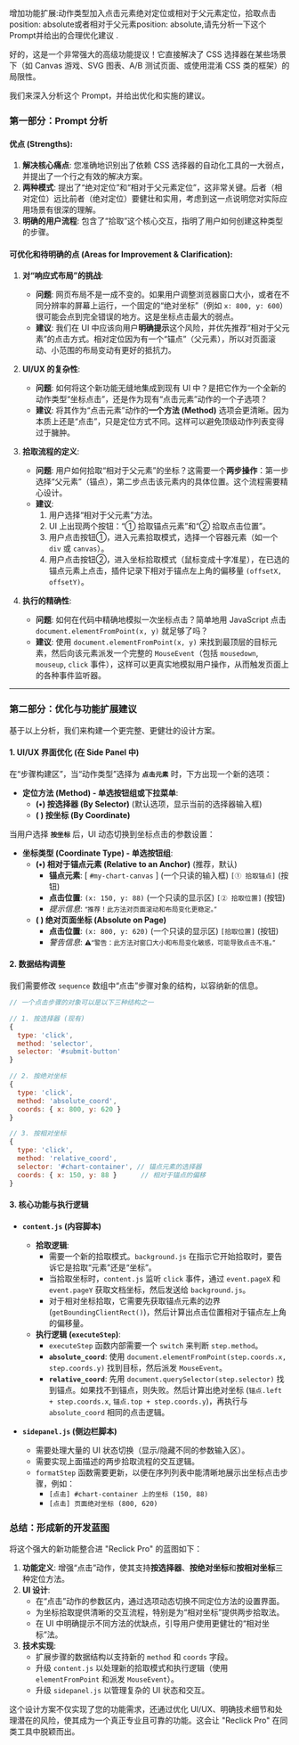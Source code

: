 增加功能扩展:动作类型加入点击元素绝对定位或相对于父元素定位，拾取点击position: absolute或者相对于父元素position: absolute,请先分析一下这个Prompt并给出的合理优化建议 .

好的，这是一个非常强大的高级功能提议！它直接解决了 CSS 选择器在某些场景下（如 Canvas 游戏、SVG 图表、A/B 测试页面、或使用混淆 CSS 类的框架）的局限性。

我们来深入分析这个 Prompt，并给出优化和实施的建议。

### 第一部分：Prompt 分析

#### 优点 (Strengths):

1.  **解决核心痛点**: 您准确地识别出了依赖 CSS 选择器的自动化工具的一大弱点，并提出了一个行之有效的解决方案。
2.  **两种模式**: 提出了“绝对定位”和“相对于父元素定位”，这非常关键。后者（相对定位）远比前者（绝对定位）要健壮和实用，考虑到这一点说明您对实际应用场景有很深的理解。
3.  **明确的用户流程**: 包含了“拾取”这个核心交互，指明了用户如何创建这种类型的步骤。

#### 可优化和待明确的点 (Areas for Improvement & Clarification):

1.  **对“响应式布局”的挑战**:
    *   **问题**: 网页布局不是一成不变的。如果用户调整浏览器窗口大小，或者在不同分辨率的屏幕上运行，一个固定的“绝对坐标”（例如 `x: 800, y: 600`）很可能会点到完全错误的地方。这是坐标点击最大的弱点。
    *   **建议**: 我们在 UI 中应该向用户**明确提示**这个风险，并优先推荐“相对于父元素”的点击方式。相对定位因为有一个“锚点”（父元素），所以对页面滚动、小范围的布局变动有更好的抵抗力。

2.  **UI/UX 的复杂性**:
    *   **问题**: 如何将这个新功能无缝地集成到现有 UI 中？是把它作为一个全新的动作类型“坐标点击”，还是作为现有“点击元素”动作的一个子选项？
    *   **建议**: 将其作为“点击元素”动作的**一个方法 (Method)** 选项会更清晰。因为本质上还是“点击”，只是定位方式不同。这样可以避免顶级动作列表变得过于臃肿。

3.  **拾取流程的定义**:
    *   **问题**: 用户如何拾取“相对于父元素”的坐标？这需要一个**两步操作**：第一步选择“父元素”（锚点），第二步点击该元素内的具体位置。这个流程需要精心设计。
    *   **建议**:
        1.  用户选择“相对于父元素”方法。
        2.  UI 上出现两个按钮：“① 拾取锚点元素”和“② 拾取点击位置”。
        3.  用户点击按钮①，进入元素拾取模式，选择一个容器元素（如一个 `div` 或 `canvas`）。
        4.  用户点击按钮②，进入坐标拾取模式（鼠标变成十字准星），在已选的锚点元素上点击，插件记录下相对于锚点左上角的偏移量 `(offsetX, offsetY)`。

4.  **执行的精确性**:
    *   **问题**: 如何在代码中精确地模拟一次坐标点击？简单地用 JavaScript 点击 `document.elementFromPoint(x, y)` 就足够了吗？
    *   **建议**: 使用 `document.elementFromPoint(x, y)` 来找到最顶层的目标元素，然后向该元素派发一个完整的 `MouseEvent`（包括 `mousedown`, `mouseup`, `click` 事件），这样可以更真实地模拟用户操作，从而触发页面上的各种事件监听器。

---

### 第二部分：优化与功能扩展建议

基于以上分析，我们来构建一个更完整、更健壮的设计方案。

#### 1. UI/UX 界面优化 (在 Side Panel 中)

在“步骤构建区”，当“动作类型”选择为 **`点击元素`** 时，下方出现一个新的选项：

*   **定位方法 (Method) - 单选按钮组或下拉菜单**:
    *   **(•) 按选择器 (By Selector)** (默认选项，显示当前的选择器输入框)
    *   **( ) 按坐标 (By Coordinate)**

当用户选择 **`按坐标`** 后，UI 动态切换到坐标点击的参数设置：

*   **坐标类型 (Coordinate Type) - 单选按钮组**:
    *   **(•) 相对于锚点元素 (Relative to an Anchor)** (推荐，默认)
        *   **锚点元素**: [ `#my-chart-canvas` ] (一个只读的输入框) `[① 拾取锚点]` (按钮)
        *   **点击位置**: `(x: 150, y: 88)` (一个只读的显示区) `[② 拾取位置]` (按钮)
        *   *提示信息*: <small>“推荐！此方法对页面滚动和布局变化更稳定。”</small>
    *   **( ) 绝对页面坐标 (Absolute on Page)**
        *   **点击位置**: `(x: 800, y: 620)` (一个只读的显示区) `[拾取位置]` (按钮)
        *   *警告信息*: <small>⚠️“警告：此方法对窗口大小和布局变化敏感，可能导致点击不准。”</small>

#### 2. 数据结构调整

我们需要修改 `sequence` 数组中“点击”步骤对象的结构，以容纳新的信息。

```javascript
// 一个点击步骤的对象可以是以下三种结构之一

// 1. 按选择器 (现有)
{
  type: 'click',
  method: 'selector',
  selector: '#submit-button'
}

// 2. 按绝对坐标
{
  type: 'click',
  method: 'absolute_coord',
  coords: { x: 800, y: 620 }
}

// 3. 按相对坐标
{
  type: 'click',
  method: 'relative_coord',
  selector: '#chart-container', // 锚点元素的选择器
  coords: { x: 150, y: 88 }      // 相对于锚点的偏移
}
```

#### 3. 核心功能与执行逻辑

*   **`content.js` (内容脚本)**
    *   **拾取逻辑**:
        *   需要一个新的拾取模式。`background.js` 在指示它开始拾取时，要告诉它是拾取“元素”还是“坐标”。
        *   当拾取坐标时，`content.js` 监听 `click` 事件，通过 `event.pageX` 和 `event.pageY` 获取文档坐标，然后发送给 `background.js`。
        *   对于相对坐标拾取，它需要先获取锚点元素的边界 (`getBoundingClientRect()`)，然后计算出点击位置相对于锚点左上角的偏移量。
    *   **执行逻辑 (`executeStep`)**:
        *   `executeStep` 函数内部需要一个 `switch` 来判断 `step.method`。
        *   **`absolute_coord`**: 使用 `document.elementFromPoint(step.coords.x, step.coords.y)` 找到目标，然后派发 `MouseEvent`。
        *   **`relative_coord`**: 先用 `document.querySelector(step.selector)` 找到锚点。如果找不到锚点，则失败。然后计算出绝对坐标 (`锚点.left + step.coords.x`, `锚点.top + step.coords.y`)，再执行与 `absolute_coord` 相同的点击逻辑。

*   **`sidepanel.js` (侧边栏脚本)**
    *   需要处理大量的 UI 状态切换（显示/隐藏不同的参数输入区）。
    *   需要实现上面描述的两步拾取流程的交互逻辑。
    *   `formatStep` 函数需要更新，以便在序列列表中能清晰地展示出坐标点击步骤，例如：
        *   `[点击] #chart-container 上的坐标 (150, 88)`
        *   `[点击] 页面绝对坐标 (800, 620)`

### 总结：形成新的开发蓝图

将这个强大的新功能整合进 "Reclick Pro" 的蓝图如下：

1.  **功能定义**: 增强“点击”动作，使其支持**按选择器**、**按绝对坐标**和**按相对坐标**三种定位方法。
2.  **UI 设计**:
    *   在“点击”动作的参数区内，通过选项动态切换不同定位方法的设置界面。
    *   为坐标拾取提供清晰的交互流程，特别是为“相对坐标”提供两步拾取法。
    *   在 UI 中明确提示不同方法的优缺点，引导用户使用更健壮的“相对坐标”法。
3.  **技术实现**:
    *   扩展步骤的数据结构以支持新的 `method` 和 `coords` 字段。
    *   升级 `content.js` 以处理新的拾取模式和执行逻辑（使用 `elementFromPoint` 和派发 `MouseEvent`）。
    *   升级 `sidepanel.js` 以管理复杂的 UI 状态和交互。

这个设计方案不仅实现了您的功能需求，还通过优化 UI/UX、明确技术细节和处理潜在的风险，使其成为一个真正专业且可靠的功能。这会让 "Reclick Pro" 在同类工具中脱颖而出。
